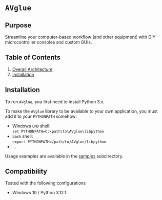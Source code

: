 # `AVglue`

## Purpose
Streamline your computer-based workflow (and other equipment) with DIY microcontroller consoles and custom GUIs.

## Table of Contents
1. [Overall Architecture](docs/Architecture.md)
1. [Installation](#Installation)

## Installation
To run `AVglue`, you first need to install Python 3.x.

To make the `AVglue` library to be available to your own application, you must add it to your `PYTHONPATH` somehow:
- Windows `CMD` shell:<br>
  `set PYTHONPATH=C:\path\to\AVglue\libpython`
- `bash` shell:<br>
  `export PYTHONPATH=/path/to/AVglue/libpython`
- ...

Usage examples are available in the [samples](samples/) subdirectory.

## Compatibility
Tested with the following configurations
- Windows 10 / Python 3.12.1